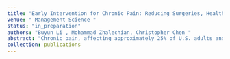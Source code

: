 ```yaml
---
title: "Early Intervention for Chronic Pain: Reducing Surgeries, Healthcare Utilization and Costs"
venue: " Management Science "
status: "in_preparation"
authors: "Buyun Li , Mohammad Zhalechian, Christopher Chen "
abstract: "Chronic pain, affecting approximately 25% of U.S. adults and costing $560–$635 billion annually, poses significant challenges to healthcare systems due to high utilization and fragmented care. This study investigates whether early referral to pain management specialists enhances treatment effectiveness and reduces unnecessary surgical interventions for chronic pain patients. Utilizing national insurance claim data from 140,000 patients and 35 million claims, we employ a difference-in-differences framework and a two-stage regression approach, leveraging a 2016–2022 zero-copay policy for physical therapy/chiropractic visits in the South Atlantic division as an external shock. Results indicate a 56.5% increase in the odds of early pain management intervention, leading to significant reductions in healthcare costs, outpatient visits, and a 12.0% decrease in unnecessary surgeries, alongside a 7.7% reduction in post-surgical visits and costs. Despite these benefits, the limited capacity of pain management specialists (3,500 nationwide versus 75 million patients) highlights access bottlenecks. Ongoing research explores optimal allocation strategies for pain specialists to maximize clinical and operational outcomes under capacity constraints."
collection: publications
---
```

